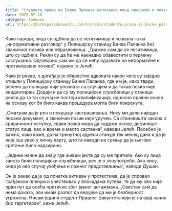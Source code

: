 ```yaml
---
title: "Студента права из Бачке Паланке непозната лица пресрела и позвала на „информативни разговор“"
date: 2025-07-10
category: Хроника
url: https://backapalankavesti.com/hronika/studenta-prava-iz-backe-palanke-nepoznata-lica-presrela-i-pozvala-na-informativni-razgovor/
---
```


Како наводи, лица су одбила да се легитимишу и позвала га на „информативни разговор“ у Полицијску станицу Бачка Паланка без званичног позива или образложења. „Тражио сам да се легитимишу, што су одбили. Рекли су да ће ме накнадно обавестити о термину саслушања. Одговорио сам им да се нећу одазвати на неформалне и противправне позиве“, изјавио је Јелић.

Како је рекао, о догађају је обавестио адвоката након чега су заједно отишли у Полицијску станицу Бачка Паланка, где им је, како тврди, речено да полиција није упозната са случајем и да такав позив није евидентиран. Додаје и да су му полицијски службеници у станици рекли да за тај случај не постоји квалификација, односно правни основ на основу ког би било каква процедура могла бити покренута.

„Сматрам да је реч о покушају застрашивања. Нису ми дали ниједан писани документ, а званичан позив није уручен. Са становишта закона о кривичном поступку, сваки позив мора да садржи основ, дефинише статус лица, као и време и место састанка“, наводи Јелић. Посебно је важно, како каже, да на тренутној адреси станује тек месец дана и да је није још увео у личну карту, што га наводи на сумњу да је његово кретање било надзирано.

„Једини начин да знају где живим јесте да су ме пратили. Ако су лица заиста били полицијски службеници, реч је о злоупотреби. Ако нису, онда је ово случај ухођења и лажног представљања“, наводи Душан.

Он је рекао да је од почетка активан у протестима, да је спровео грађански пленум и учествовао у блокадама путева, те да му ово није први пут да осећа притиске због јавног ангажмана. „Свестан сам да нема доказа, али имам разлог да верујем да ми је безбедност угрожена. Нисам једини студент Правног факултета који је на овај начин био таргетиран“, каже Јелић.
